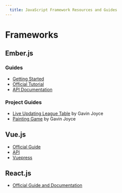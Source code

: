 ```yaml
---
  title: JavaScript Framework Resources and Guides
---
```


# Frameworks

## Ember.js
### Guides
* [Getting Started](https://guides.emberjs.com/release/getting-started/quick-start/)
* [Official Tutorial](https://guides.emberjs.com/release/tutorial/ember-cli/)
* [API Documentation](https://emberjs.com/api/ember/release)

### Project Guides
* [Live Updating League Table](https://youtu.be/vYakop2d2RI) by Gavin Joyce
* [Painting Game](https://youtu.be/N4KrBuO0RRE) by Gavin Joyce

## Vue.js
* [Official Guide](https://vuejs.org/v2/guide/)
* [API](https://vuejs.org/v2/api/)
* [Vuepress](https://vuepress.vuejs.org/)

## React.js
* [Official Guide and Documentation](https://reactjs.org/docs/getting-started.html)